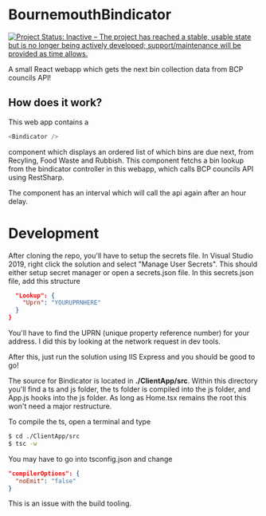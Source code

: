 # BournemouthBindicator

[![Project Status: Inactive – The project has reached a stable, usable state but is no longer being actively developed; support/maintenance will be provided as time allows.](https://www.repostatus.org/badges/latest/inactive.svg)](https://www.repostatus.org/#inactive)

A small React webapp which gets the next bin collection data from BCP councils API!

## How does it work?

This web app contains a 

```javascript
<Bindicator />
``` 

component which displays an ordered list of which bins are due next, from Recyling, Food Waste and Rubbish. This component fetchs a bin lookup from the bindicator controller in this webapp, which calls BCP councils API using RestSharp.

The component has an interval which will call the api again after an hour delay.

# Development

After cloning the repo, you'll have to setup the secrets file. In Visual Studio 2019, right click the solution and select "Manage User Secrets". This should either setup secret manager or open a secrets.json file.
In this secrets.json file, add this structure
```json
  "Lookup": {
    "Uprn": "YOURUPRNHERE"
  }
}
```

You'll have to find the UPRN (unique property reference number) for your address. I did this by looking at the network request in dev tools.

After this, just run the solution using IIS Express and you should be good to go!

The source for Bindicator is located in **./ClientApp/src**. Within this directory you'll find a ts and js folder, the ts folder is compiled into the js folder, and App.js hooks into the js folder. As long as Home.tsx remains the root this won't need a major restructure. 

To compile the ts, open a terminal and type

```bash
$ cd ./ClientApp/src
$ tsc -w
```

You may have to go into tsconfig.json and change
```json
"compilerOptions": {
  "noEmit": "false"
}
```

This is an issue with the build tooling.
